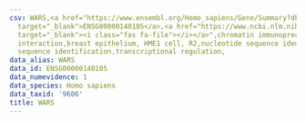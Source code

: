 ```yaml
---
csv: WARS,<a href="https://www.ensembl.org/Homo_sapiens/Gene/Summary?db=core;g=ENSG00000140105"
  target="_blank">ENSG00000140105</a>,<a href="https://www.ncbi.nlm.nih.gov/pubmed/22863008"
  target="_blank"><i class="fas fa-file"></i></a>",chromatin immunoprecipitation assay,direct
  interaction,breast epithelium, HME1 cell, R2,nucleotide sequence identification,nucleotide
  sequence identification,transcriptional regulation,
data_alias: WARS
data_id: ENSG00000140105
data_numevidence: 1
data_species: Homo sapiens
data_taxid: '9606'
title: WARS
---
```

